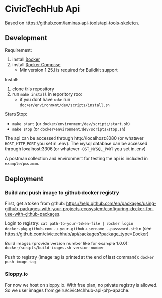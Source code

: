 # CivicTechHub Api

Based on https://github.com/laminas-api-tools/api-tools-skeleton.

## Development

Requirement:
1. install [Docker](https://docs.docker.com/install/)
2. install [Docker Compose](https://docs.docker.com/compose/install/)
    * Min version 1.25.1 is required for Buildkit support

Install:
1. clone this repository
2. run `make install` in reporitory root
    * if you dont have `make` run `docker/environment/dev/scripts/install.sh`

Start/Stop:
* `make start` (or `docker/environment/dev/scripts/start.sh`)
* `make stop` (or `docker/environment/dev/scripts/stop.sh`)

The api can be accessed through http://localhost:8080 (or whatever `HOST_HTTP_PORT` you set in .env).
The mysql database can be accessed through localhost:3306 (or whatever `HOST_MYSQL_PORT` you set in .env)

A postman collection and environment for testing the api is included in `example/postman`.

## Deployment

### Build and push image to github docker registry
First, get a token from github: https://help.github.com/en/packages/using-github-packages-with-your-projects-ecosystem/configuring-docker-for-use-with-github-packages.

Login to registry:
`cat path-to-your-token-file | docker login docker.pkg.github.com -u your-github-username --password-stdin`  (see https://github.com/civictechhub/api/packages?package_type=Docker)

Build images (provide version number like for example 1.0.0):
`docker/scripts/build-images.sh version-number`

Push to registry (image tag is printed at the end of last command):
`docker push image-tag`

### Sloppy.io
For now we host on sloppy.io. WIth free plan, no private registry is allowed. So we user images from geiru/civictechhub-api-php-apache.
